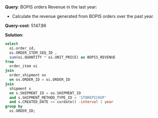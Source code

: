 **Query**: BOPIS orders Revenue in the last year:
   - Calculate the revenue generated from BOPIS orders over the past year.

**Query-cost**: 5147.86

**Solution**:
```sql
select 
  oi.order_id,
  oi.ORDER_ITEM_SEQ_ID ,
  sum(oi.QUANTITY * oi.UNIT_PRICE) as BOPIS_REVENUE
from 
  order_item oi  
join 
  order_shipment os
  on os.ORDER_ID = oi.ORDER_ID
join 
  shipment s 
  on s.SHIPMENT_ID = os.SHIPMENT_ID
  and s.SHIPMENT_METHOD_TYPE_ID = 'STOREPICKUP'
  and s.CREATED_DATE >= curdate() -interval 1 year
group by
  oi.ORDER_ID;


